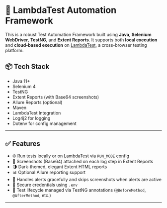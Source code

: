 # 🚀 LambdaTest Automation Framework

This is a robust Test Automation Framework built using **Java**, **Selenium WebDriver**, **TestNG**, and **Extent Reports**. It supports both **local execution** and **cloud-based execution** on [LambdaTest](https://www.lambdatest.com/), a cross-browser testing platform.

## 📦 Tech Stack

- Java 11+
- Selenium 4
- TestNG
- Extent Reports (with Base64 screenshots)
- Allure Reports (optional)
- Maven
- LambdaTest Integration
- Log4j2 for logging
- Dotenv for config management

---

## ✅ Features

- 🌐 Run tests locally or on LambdaTest via `RUN_MODE` config
- 📸 Screenshots (Base64) attached on each log step in Extent Reports
- 🌗 Dark-themed, elegant Extent HTML reports
- 📊 Optional Allure reporting support
- 🚫 Handles alerts gracefully and skips screenshots when alerts are active
- 🔐 Secure credentials using `.env`
- 🧪 Test lifecycle managed via TestNG annotations (`@BeforeMethod`, `@AfterMethod`, etc.)

---
